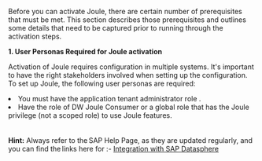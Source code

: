 Before you can activate Joule, there are certain number of prerequisites that must be met. This section describes those prerequisites and outlines some details that need to be captured prior to running through the activation steps. 

<b>1. User Personas Required for Joule activation</b>

Activation of Joule requires configuration in multiple systems. It's important to have the right stakeholders involved when setting up the configuration. To set up Joule, the following user personas are required: 
<li>You must have the application tenant administrator role .</li>
<li>Have the role of DW Joule Consumer or a global role that has the Joule privilege (not a scoped role) to use Joule features. </li>
<br/><br/>
<b>Hint:</b> Always refer to the SAP Help Page, as they are updated regularly, and you can find the links here for :- <a href="https://help.sap.com/docs/joule/integrating-joule/integration-with-sap-datasphere?locale=en-US&state=DRAFT&version=DEV">Integration with SAP Datasphere </a>

